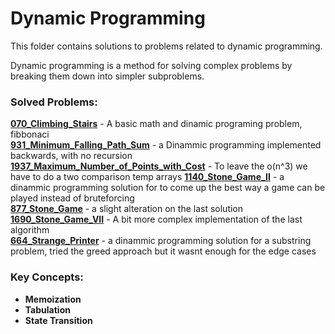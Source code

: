 # Dynamic Programming

This folder contains solutions to problems related to dynamic programming. 

Dynamic programming is a method for solving complex problems by breaking them down into simpler subproblems.

### Solved Problems:
 **[070_Climbing_Stairs](070_EASY_Climbing_Stairs.ts)** - A basic math and dinamic programing problem, fibbonaci  
 **[931_Minimum_Falling_Path_Sum](931_MEDIUM_Minimum_Falling_Path_Sum.go)** - a Dinammic programming implemented backwards, with no recursion  
 **[1937_Maximum_Number_of_Points_with_Cost](dynamic_programming/1937_MEDIUM_Maximum_Number_of_Points_with_Cost.go)** - To leave the o(n^3) we have to do a two comparison temp arrays  **[1140_Stone_Game_II](1140_MEDIUM_Stone_Game_II.cpp)** - a dinammic programming solution for to come up the best way a game can be played instead of bruteforcing  
 **[877_Stone_Game](877_MEDIUM_Stone_Game.cpp)** - a slight alteration on the last solution  
 **[1690_Stone_Game_VII](1690_MEDIUM_Stone_Game_VII.cpp)** - A bit more complex implementation of the last algorithm  
 **[664_Strange_Printer](664_HARD_Strange_Printer.java)** - a dinammic programming solution for a substring problem, tried the greed approach but it wasnt enough for the edge cases   

### Key Concepts:
- **Memoization**
- **Tabulation**
- **State Transition**